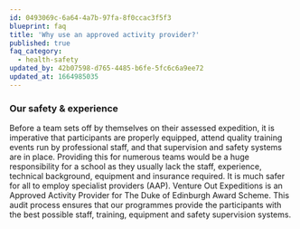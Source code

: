 ```yaml
---
id: 0493069c-6a64-4a7b-97fa-8f0ccac3f5f3
blueprint: faq
title: 'Why use an approved activity provider?'
published: true
faq_category:
  - health-safety
updated_by: 42b07598-d765-4485-b6fe-5fc6c6a9ee72
updated_at: 1664985035
---
```

### Our safety & experience 

Before a team sets off by themselves on their assessed expedition, it is imperative that participants are properly equipped, attend quality training events run by professional staff, and that supervision and safety systems are in place. Providing this for numerous teams would be a huge responsibility for a school as they usually lack the staff, experience, technical background, equipment and insurance required. It is much safer for all to employ specialist providers (AAP).  Venture Out Expeditions is an Approved Activity Provider for The Duke of Edinburgh Award Scheme. This audit process ensures that our programmes provide the participants with the best possible staff, training, equipment and safety supervision systems.
